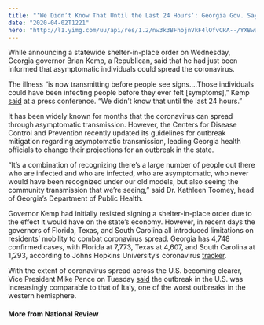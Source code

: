 ```yaml
---
title: "‘We Didn’t Know That Until the Last 24 Hours’: Georgia Gov. Says He Just Found Out People without Symptoms Can Spread Coronavirus"
date: "2020-04-02T1221"
hero: "http://l1.yimg.com/uu/api/res/1.2/nw3k3BFhojnVkF4lOfvCRA--/YXBwaWQ9eXRhY2h5b247aD04Njt3PTEzMDs-/https://media.zenfs.com/en-US/the_national_review_738/ecc360e04ad59ad0d1972c108a7ffdcf"
---
```

While announcing a statewide shelter-in-place order on Wednesday,
Georgia governor Brian Kemp, a Republican, said that he had just been
informed that asymptomatic individuals could spread the coronavirus.

The illness “is now transmitting before people see signs….Those
individuals could have been infecting people before they ever felt
[symptoms],” Kemp [said][1] at a press conference. “We didn’t know that
until the last 24 hours.”

It has been widely known for months that the coronavirus can spread
through asymptomatic transmission. However, the Centers for Disease
Control and Prevention recently updated its guidelines for outbreak
mitigation regarding asymptomatic transmission, leading Georgia health
officials to change their projections for an outbreak in the state.

“It’s a combination of recognizing there’s a large number of people out
there who are infected and who are infected, who are asymptomatic, who
never would have been recognized under our old models, but also seeing
the community transmission that we’re seeing,” said Dr. Kathleen Toomey,
head of Georgia’s Department of Public Health.

Governor Kemp had initially resisted signing a shelter-in-place order
due to the effect it would have on the state’s economy. However, in
recent days the governors of Florida, Texas, and South Carolina all
introduced limitations on residents’ mobility to combat coronavirus
spread. Georgia has 4,748 confirmed cases, with Florida at 7,773, Texas
at 4,607, and South Carolina at 1,293, according to Johns Hopkins
University’s coronavirus [tracker][2].

With the extent of coronavirus spread across the U.S. becoming clearer,
Vice President Mike Pence on Tuesday [said][3] the outbreak in the U.S.
was increasingly comparable to that of Italy, one of the worst outbreaks
in the western hemisphere.

#### More from National Review

   [1]: https://www.ajc.com/blog/politics/breaking-georgia-governor-orders-shelter-place-curb-coronavirus/vdAoWkjq39W2usr9e8W8BL/
   [2]: https://coronavirus.jhu.edu/map.html
   [3]: https://twitter.com/CNNPolitics/status/1245379716300890112